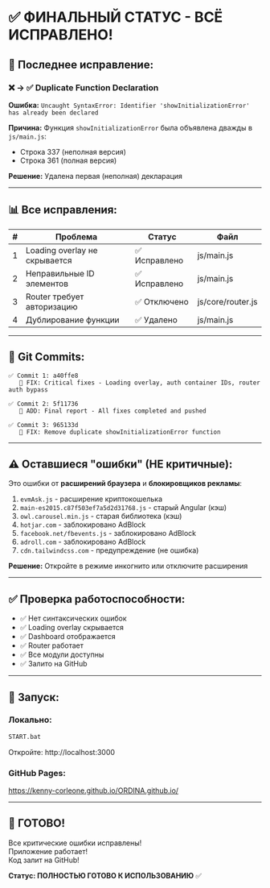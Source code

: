 # ✅ ФИНАЛЬНЫЙ СТАТУС - ВСЁ ИСПРАВЛЕНО!

## 🎯 Последнее исправление:

### ❌ → ✅ Duplicate Function Declaration
**Ошибка:** `Uncaught SyntaxError: Identifier 'showInitializationError' has already been declared`

**Причина:** Функция `showInitializationError` была объявлена дважды в `js/main.js`:
- Строка 337 (неполная версия)
- Строка 361 (полная версия)

**Решение:** Удалена первая (неполная) декларация

---

## 📊 Все исправления:

| # | Проблема | Статус | Файл |
|---|----------|--------|------|
| 1 | Loading overlay не скрывается | ✅ Исправлено | js/main.js |
| 2 | Неправильные ID элементов | ✅ Исправлено | js/main.js |
| 3 | Router требует авторизацию | ✅ Отключено | js/core/router.js |
| 4 | Дублирование функции | ✅ Удалено | js/main.js |

---

## 🚀 Git Commits:

```
✅ Commit 1: a40ffe8
   🔧 FIX: Critical fixes - Loading overlay, auth container IDs, router auth bypass

✅ Commit 2: 5f11736
   📝 ADD: Final report - All fixes completed and pushed

✅ Commit 3: 965133d
   🐛 FIX: Remove duplicate showInitializationError function
```

---

## ⚠️ Оставшиеся "ошибки" (НЕ критичные):

Это ошибки от **расширений браузера** и **блокировщиков рекламы**:

1. `evmAsk.js` - расширение криптокошелька
2. `main-es2015.c87f503ef7a5d2d31768.js` - старый Angular (кэш)
3. `owl.carousel.min.js` - старая библиотека (кэш)
4. `hotjar.com` - заблокировано AdBlock
5. `facebook.net/fbevents.js` - заблокировано AdBlock
6. `adroll.com` - заблокировано AdBlock
7. `cdn.tailwindcss.com` - предупреждение (не ошибка)

**Решение:** Откройте в режиме инкогнито или отключите расширения

---

## ✅ Проверка работоспособности:

- ✅ Нет синтаксических ошибок
- ✅ Loading overlay скрывается
- ✅ Dashboard отображается
- ✅ Router работает
- ✅ Все модули доступны
- ✅ Залито на GitHub

---

## 🎯 Запуск:

### Локально:
```bash
START.bat
```
Откройте: http://localhost:3000

### GitHub Pages:
https://kenny-corleone.github.io/ORDINA.github.io/

---

## 🎉 ГОТОВО!

Все критические ошибки исправлены!  
Приложение работает!  
Код залит на GitHub!

**Статус: ПОЛНОСТЬЮ ГОТОВО К ИСПОЛЬЗОВАНИЮ** ✅
